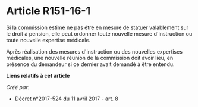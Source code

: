 # Article R151-16-1

Si la commission estime ne pas être en mesure de statuer valablement sur le droit à pension, elle peut ordonner toute
nouvelle mesure d'instruction ou toute nouvelle expertise médicale.

Après réalisation des mesures d'instruction ou des nouvelles expertises médicales, une nouvelle réunion de la commission doit
avoir lieu, en présence du demandeur si ce dernier avait demandé à être entendu.

**Liens relatifs à cet article**

_Créé par_:

  - Décret n°2017-524 du 11 avril 2017 - art. 8
